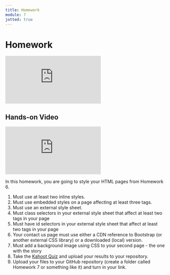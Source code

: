 ```yaml
---
title: Homework
module: 7
jotted: true
---
```


# Homework

<div class="embed-responsive embed-responsive-16by9"><iframe class="embed-responsive-item" src="https://www.youtube.com/embed/7lwJug099FY" frameborder="0" allowfullscreen></iframe></div>

## Hands-on Video

<div class="embed-responsive embed-responsive-16by9"><iframe class="embed-responsive-item" src="https://www.youtube.com/embed/G1kyNFU5ijY" frameborder="0" allowfullscreen></iframe></div>

In this homework, you are going to style your HTML pages from Homework 6.

1. Must use at least two inline styles.
2. Must use embedded styles on a page affecting at least three tags.
3. Must use an external style sheet.
4. Must class selectors in your external style sheet that affect at least two tags in your page
5. Must have id selectors in your external style sheet that affect at least two tags in your page
6. Your contact us page must use either a CDN reference to Bootstrap (or another external CSS library) or a downloaded (local) version.
7. Must add a background image using CSS to your second page - the one with the story
8. Take the <a href="https://create.kahoot.it/share/mart-120-week-7/90f22f21-41fb-423d-a024-42371fe785aa" target="_new">Kahoot Quiz</a> and upload your results to your repository.
9. Upload your files to your GitHub repository (create a folder called Homework 7 or something like it) and turn in your link.